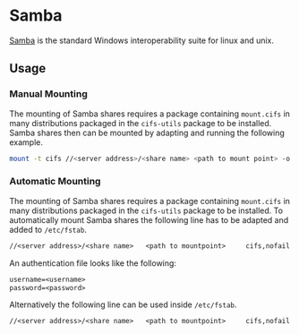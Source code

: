 # Samba

[Samba](../samba.md) is the standard Windows interoperability suite for linux
and unix.

## Usage

### Manual Mounting

The mounting of Samba shares requires a package containing `mount.cifs` in many
distributions packaged in the `cifs-utils` package to be installed.
Samba shares then can be mounted by adapting and running the following example.

```sh
mount -t cifs //<server address>/<share name> <path to mount point> -o username=<username>,password=<password>
```

### Automatic Mounting

The mounting of Samba shares requires a package containing `mount.cifs` in many
distributions packaged in the `cifs-utils` package to be installed.
To automatically mount Samba shares the following line has to be adapted and added
to `/etc/fstab`.

```txt
//<server address>/<share name>   <path to mountpoint>     cifs,nofail     credentials=<path to authentication file>      0 0
```

An authentication file looks like the following:

```txt
username=<username>
password=<password>
```

Alternatively the following line can be used inside `/etc/fstab`.

```txt
//<server address>/<share name>   <path to mountpoint>     cifs,nofail     username=<username>,password=<password>        0 0
```
